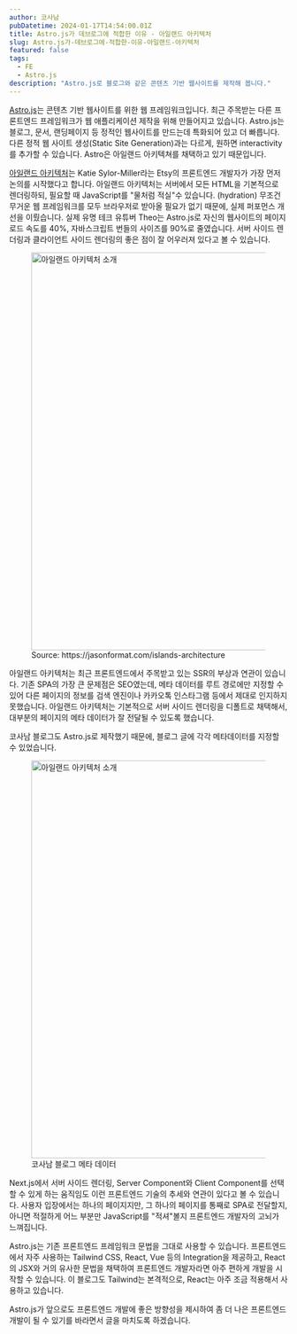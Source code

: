 ```yaml
---
author: 코사남
pubDatetime: 2024-01-17T14:54:00.01Z
title: Astro.js가 데브로그에 적합한 이유 - 아일랜드 아키텍처
slug: Astro.js가-데브로그에-적합한-이유-아일랜드-아키텍처
featured: false
tags:
  - FE
  - Astro.js
description: "Astro.js로 블로그와 같은 콘텐츠 기반 웹사이트를 제작해 봅니다."
---
```


[Astro.js](https://astro.build/)는 콘텐츠 기반 웹사이트를 위한 웹 프레임워크입니다. 최근 주목받는 다른 프론트엔드 프레임워크가 웹 애플리케이션 제작을 위해 만들어지고 있습니다. Astro.js는 블로그, 문서, 랜딩페이지 등 정적인 웹사이트를 만드는데 특화되어 있고 더 빠릅니다. 다른 정적 웹 사이트 생성(Static Site Generation)과는 다르게, 원하면 interactivity를 추가할 수 있습니다. Astro은 아일랜드 아키텍쳐를 채택하고 있기 때문입니다.

[아일랜드 아키텍처](https://jasonformat.com/islands-architecture/)는 Katie Sylor-Miller라는 Etsy의 프론트엔드 개발자가 가장 먼저 논의를 시작했다고 합니다. 아일랜드 아키텍처는 서버에서 모든 HTML을 기본적으로 렌더링하되, 필요할 때 JavaScript를 "물처럼 적실"수 있습니다. (hydration) 무조건 무거운 웹 프레임워크를 모두 브라우저로 받아올 필요가 없기 때문에, 실제 퍼포먼스 개선을 이뤘습니다. 실제 유명 테크 유튜버 Theo는 Astro.js로 자신의 웹사이트의 페이지 로드 속도를 40%, 자바스크립트 번들의 사이즈를 90%로 줄였습니다. 서버 사이드 렌더링과 클라이언트 사이드 렌더링의 좋은 점이 잘 어우러져 있다고 볼 수 있습니다.

<figure>
  <img src="https://hongshik-blog-bucket.s3.ap-northeast-2.amazonaws.com/photos/cosanam-blog/Astro.js%EA%B0%80-%EB%8D%B0%EB%B8%8C%EB%A1%9C%EA%B7%B8%EC%97%90-%EC%A0%81%ED%95%A9%ED%95%9C-%EC%9D%B4%EC%9C%A0-%EC%95%84%EC%9D%BC%EB%9E%9C%EB%93%9C-%EC%95%84%ED%82%A4%ED%85%8D%EC%B2%98/islands-architecture-1.png" width="718" alt="아일랜드 아키텍처 소개" />
  <figcaption>Source: https://jasonformat.com/islands-architecture</figcaption>
</figure>

아일랜드 아키텍처는 최근 프론트엔드에서 주목받고 있는 SSR의 부상과 연관이 있습니다. 기존 SPA의 가장 큰 문제점은 SEO였는데, 메타 데이터를 루트 경로에만 지정할 수 있어 다른 페이지의 정보를 검색 엔진이나 카카오톡 인스타그램 등에서 제대로 인지하지 못했습니다. 아일랜드 아키텍처는 기본적으로 서버 사이드 렌더링을 디폴트로 채택해서, 대부분의 페이지의 메타 데이터가 잘 전달될 수 있도록 했습니다.

코사남 블로그도 Astro.js로 제작했기 때문에, 블로그 글에 각각 메타데이터를 지정할 수 있었습니다.

<figure>
  <img src="https://hongshik-blog-bucket.s3.ap-northeast-2.amazonaws.com/photos/cosanam-blog/Astro.js%EA%B0%80-%EB%8D%B0%EB%B8%8C%EB%A1%9C%EA%B7%B8%EC%97%90-%EC%A0%81%ED%95%A9%ED%95%9C-%EC%9D%B4%EC%9C%A0-%EC%95%84%EC%9D%BC%EB%9E%9C%EB%93%9C-%EC%95%84%ED%82%A4%ED%85%8D%EC%B2%98/Screenshot+2024-01-17+at+11.34.32%E2%80%AFPM.png" width="718" alt="아일랜드 아키텍처 소개" />
  <figcaption>코사남 블로그 메타 데이터</figcaption>
</figure>

Next.js에서 서버 사이드 렌더링, Server Component와 Client Component를 선택할 수 있게 하는 움직임도 이런 프론트엔드 기술의 추세와 연관이 있다고 볼 수 있습니다. 사용자 입장에서는 하나의 페이지지만, 그 하나의 페이지를 통째로 SPA로 전달할지, 아니면 적절하게 어느 부분만 JavaScript를 "적셔"볼지 프론트엔드 개발자의 고뇌가 느껴집니다.

Astro.js는 기존 프론트엔드 프레임워크 문법을 그대로 사용할 수 있습니다. 프론트엔드에서 자주 사용하는 Tailwind CSS, React, Vue 등의 Integration을 제공하고, React의 JSX와 거의 유사한 문법을 채택하여 프론트엔드 개발자라면 아주 편하게 개발을 시작할 수 있습니다. 이 블로그도 Tailwind는 본격적으로, React는 아주 조금 적용해서 사용하고 있습니다.

Astro.js가 앞으로도 프론트엔드 개발에 좋은 방향성을 제시하여 좀 더 나은 프론트엔드 개발이 될 수 있기를 바라면서 글을 마치도록 하겠습니다.

